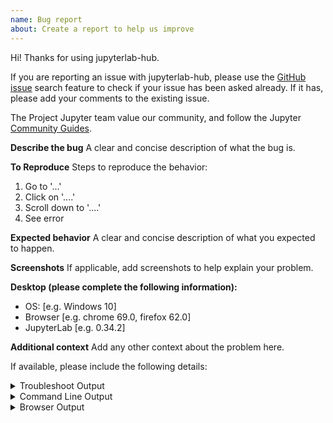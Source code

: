 ```yaml
---
name: Bug report
about: Create a report to help us improve
---
```


Hi! Thanks for using jupyterlab-hub.

If you are reporting an issue with jupyterlab-hub, please use the [GitHub issue](https://github.com/jupyterlhub/jupyterlab-hub/issues) search feature to check if your issue has been asked already. If it has, please add your comments to the existing issue.

The Project Jupyter team value our community, and follow the Jupyter [Community Guides](https://jupyter.readthedocs.io/en/latest/community/content-community.html).

**Describe the bug**
A clear and concise description of what the bug is.

**To Reproduce**
Steps to reproduce the behavior:

1. Go to '...'
2. Click on '....'
3. Scroll down to '....'
4. See error

**Expected behavior**
A clear and concise description of what you expected to happen.

**Screenshots**
If applicable, add screenshots to help explain your problem.

**Desktop (please complete the following information):**

- OS: [e.g. Windows 10]
- Browser [e.g. chrome 69.0, firefox 62.0]
- JupyterLab [e.g. 0.34.2]

**Additional context**
Add any other context about the problem here.

If available, please include the following details:

<details><summary>Troubleshoot Output</summary>
<pre>
Paste the output from running `jupyter troubleshoot` from the command line here.
You may want to sanitize the paths in the output.
</pre>
</details>

<details><summary>Command Line Output</summary>
<pre>
Paste the applicable output from your command line running `jupyterhub` here, use `--debug` if possible.
</pre>
</details>

<details><summary>Browser Output</summary>
<pre>
Paste the applicable output from your browser console here.
</pre>
</details>
